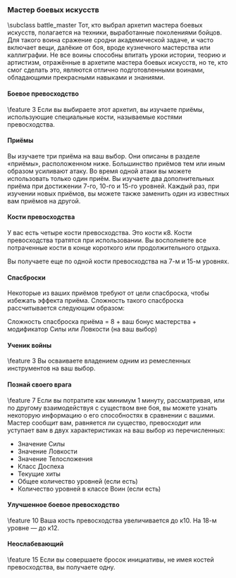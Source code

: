 ### Мастер боевых искусств
\subclass battle_master
Тот, кто выбрал архетип мастера боевых искусств, полагается на техники, выработанные поколениями бойцов. Для такого воина сражение сродни академической задаче, и часто включает вещи, далёкие от боя, вроде кузнечного мастерства или каллиграфии. Не все воины способны впитать уроки истории, теорию и артистизм, отражённые в архетипе мастера боевых искусств, но те, кто смог сделать это, являются отлично подготовленными воинами, обладающими прекрасными навыками и знаниями.

#### Боевое превосходство
\feature 3
Если вы выбираете этот архетип, вы изучаете приёмы, использующие специальные кости, называемые костями превосходства.

#### Приёмы
Вы изучаете три приёма на ваш выбор. Они описаны в разделе «приёмы», расположенном ниже. Большинство приёмов тем или иным образом усиливают атаку. Во время одной атаки вы можете использовать только один приём. Вы изучаете два дополнительных приёма при достижении 7-го, 10-го и 15-го уровней. Каждый раз, при изучении новых приёмов, вы можете также заменить один из известных вам приёмов на другой.

#### Кости превосходства
У вас есть четыре кости превосходства. Это кости к8. Кости превосходства тратятся при использовании. Вы восполняете все потраченные кости в конце короткого или продолжительного отдыха.

Вы получаете еще по одной кости превосходства на 7-м и 15-м уровнях.

#### Спасброски
Некоторые из ваших приёмов требуют от цели спасброска, чтобы избежать эффекта приёма. Сложность такого спасброска рассчитывается следующим образом:

Сложность спасброска приёма = 8 + ваш бонус мастерства + модификатор Силы или Ловкости (на ваш выбор)

#### Ученик войны
\feature 3
Вы осваиваете владением одним из ремесленных инструментов на ваш выбор.

#### Познай своего врага
\feature 7
Если вы потратите как минимум 1 минуту, рассматривая, или по другому взаимодействуя с существом вне боя, вы можете узнать некоторую информацию о его способностях в сравнении с вашими. Мастер сообщит вам, равняется ли существо, превосходит или уступает вам в двух характеристиках на ваш выбор из перечисленных:
- Значение Силы
- Значение Ловкости
- Значение Телосложения
- Класс Доспеха
- Текущие хиты
- Общее количество уровней (если есть)
- Количество уровней в классе Воин (если есть)

#### Улучшенное боевое превосходство
\feature 10
Ваша кость превосходства увеличивается до к10. На 18-м уровне — до к12.

#### Неослабевающий
\feature 15
Если вы совершаете бросок инициативы, не имея костей превосходства, вы получаете одну.
